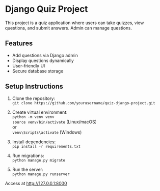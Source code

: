 # Django Quiz Project

This project is a quiz application where users can take quizzes, view questions, and submit answers. Admin can manage questions.

## Features
- Add questions via Django admin
- Display questions dynamically
- User-friendly UI
- Secure database storage

## Setup Instructions

1. Clone the repository:  
   `git clone https://github.com/yourusername/quiz-django-project.git`

2. Create virtual environment:  
   `python -m venv venv`  
   `source venv/bin/activate` (Linux/macOS)  
   or  
   `venv\Scripts\activate` (Windows)

3. Install dependencies:  
   `pip install -r requirements.txt`

4. Run migrations:  
   `python manage.py migrate`

5. Run the server:  
   `python manage.py runserver`

Access at http://127.0.0.1:8000
